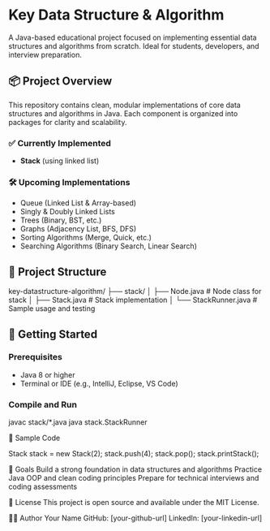 # Key Data Structure & Algorithm

A Java-based educational project focused on implementing essential data structures and algorithms from scratch. Ideal for students, developers, and interview preparation.

## 📦 Project Overview

This repository contains clean, modular implementations of core data structures and algorithms in Java. Each component is organized into packages for clarity and scalability.

### ✅ Currently Implemented

- **Stack** (using linked list)

### 🛠 Upcoming Implementations

- Queue (Linked List & Array-based)
- Singly & Doubly Linked Lists
- Trees (Binary, BST, etc.)
- Graphs (Adjacency List, BFS, DFS)
- Sorting Algorithms (Merge, Quick, etc.)
- Searching Algorithms (Binary Search, Linear Search)

## 🧩 Project Structure
key-datastructure-algorithm/
├── stack/
│ ├── Node.java # Node class for stack
│ ├── Stack.java # Stack implementation
│ └── StackRunner.java # Sample usage and testing

## 🚀 Getting Started

### Prerequisites

- Java 8 or higher
- Terminal or IDE (e.g., IntelliJ, Eclipse, VS Code)

### Compile and Run

javac stack/*.java
java stack.StackRunner

🧪 Sample Code

Stack stack = new Stack(2);
stack.push(4);
stack.pop();
stack.printStack();


🎯 Goals
Build a strong foundation in data structures and algorithms
Practice Java OOP and clean coding principles
Prepare for technical interviews and coding assessments

📄 License
This project is open source and available under the MIT License.

👨‍💻 Author
Your Name
GitHub: [your-github-url]
LinkedIn: [your-linkedin-url]

